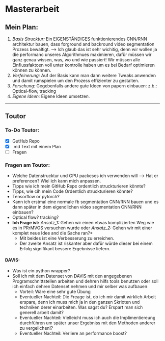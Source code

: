 # Masterarbeit


## Mein Plan:
1. *Basis Strucktur:* Ein EIGENSTÄNDIGES funktionierendes CNN/RNN architektur bauen, dass forground and backround video segmentation Prozess bewältigt.
  --> Ich glaub das ist sehr wichitig, denn wir wollen ja die performanc unseres Algorithmues maximieren, dafür müssen wir ganz genau wissen, was, wo und wie passiert! Wir müssen alle Einflussfaktoen voll unter kontrolle haben um es bei Bedarf optimieren können zu können.
2. *Verfeinerung:*  Auf der Basis kann man dann weitere Tweaks anwenden und damit rumspielen um den Prozess effizienter zu gestalten.
3. *Forschung:* Gegebenfalls andere gute Ideen von papern einbauen: z.b.: Optical-flow, tracking
4. *Eigene Ideen:* Eigene Ideen umsetzen.


---
## Toutor


### To-Do Toutor:
- [x] GutHub Repo
- [x] .md Text mit einem Plan
- [ ] Fragen

### Fragen am Toutor:
+ Welche Datenstrucktur und GPU packeses ich verwenden will
  --> Hat er preferencen? Wiel ich kann mich anpassen.
+ Tipps wie ich mein GitHub Repo ordentlich struckturieren könnte?
+ Tipps, wie cih mein Code Ordentlich struckturieren könnte?
+ Tensorflow or pytorch?
+ Kann ich erstmal eine normale fb segmentation CNN/RNN bauen und es dann später in dem eigendlichen video segmentation CNN/RNN einbauen?
+ Optical flow? tracking?
+ **Ich Frage ist:** *Ansatz_1:* Gehen wir einen etwas komplizierten Weg wie es in PRrMVOS versuchen wurde oder *Ansatz_2:* Gehen wir mit einer komplet neue Idee and die Sache ran?*
  - Mit beides ist eine Verbesserung zu erreichen.
  - Der zweite Ansatz ist riskanter aber dafür würde dieser bei einem Erfolg signifikant bessere Ergebnisse liefern.

#### DAVIS:
+ Was ist ein python wrapper?
+ Soll ich mit dem Datenset von DAVIS mit den angegebenen Programschnittstellen arbeiten und dehren hilfs tools benutzen oder soll ich einfach dehren Datenset nehmen und mir selber was aufbauen
    - Vorteil: Wäre eine sehr gute Übung
    - Eventueller Nachteil: Die Freage ist, ob ich mir damit wirklich Arbeit erspare, denn ich muss mich ja in den ganzen Skrioten und techniken derer einarbeiten. Was sagst du? Erspart man sich generell arbeit damit?
    - Eventueller Nachteil: Vielleicht muss ich auch die Implimentiereung durchführen um später unser Ergebniss mit den Methoden anderer zu vergelichen!?
    - Eventueller Nachteil: Verliere an performance boost?
